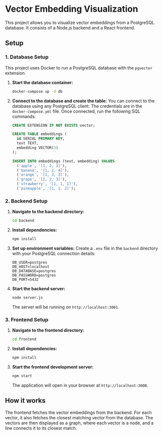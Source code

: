 # Vector Embedding Visualization

This project allows you to visualize vector embeddings from a PostgreSQL database. It consists of a Node.js backend and a React frontend.

## Setup

### 1. Database Setup

This project uses Docker to run a PostgreSQL database with the `pgvector` extension. 

1.  **Start the database container:**
    ```bash
    docker-compose up -d db
    ```

2.  **Connect to the database and create the table:**
    You can connect to the database using any PostgreSQL client. The credentials are in the `docker-compose.yml` file.
    Once connected, run the following SQL commands:

    ```sql
    CREATE EXTENSION IF NOT EXISTS vector;

    CREATE TABLE embeddings (
      id SERIAL PRIMARY KEY,
      text TEXT,
      embedding VECTOR(3)
    );

    INSERT INTO embeddings (text, embedding) VALUES
      ('apple', '[1, 2, 3]'),
      ('banana', '[1, 2, 4]'),
      ('orange', '[1, 3, 3]'),
      ('grape', '[2, 2, 3]'),
      ('strawberry', '[1, 1, 1]'),
      ('pineapple', '[1, 1, 2]');
    ```

### 2. Backend Setup

1.  **Navigate to the backend directory:**
    ```bash
    cd backend
    ```

2.  **Install dependencies:**
    ```bash
    npm install
    ```

3.  **Set up environment variables:** Create a `.env` file in the `backend` directory with your PostgreSQL connection details:
    ```
    DB_USER=postgres
    DB_HOST=localhost
    DB_DATABASE=postgres
    DB_PASSWORD=postgres
    DB_PORT=5432
    ```

4.  **Start the backend server:**
    ```bash
    node server.js
    ```
    The server will be running on `http://localhost:3001`.

### 3. Frontend Setup

1.  **Navigate to the frontend directory:**
    ```bash
    cd frontend
    ```

2.  **Install dependencies:**
    ```bash
    npm install
    ```

3.  **Start the frontend development server:**
    ```bash
    npm start
    ```
    The application will open in your browser at `http://localhost:3000`.

## How it works

The frontend fetches the vector embeddings from the backend. For each vector, it also fetches the closest matching vector from the database. The vectors are then displayed as a graph, where each vector is a node, and a line connects it to its closest match.
